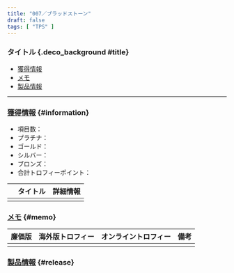 ```yaml
---
title: "007／ブラッドストーン"
draft: false
tags: [ "TPS" ]
---
```


### タイトル {.deco_background #title}

- [獲得情報](#information)
- [メモ](#memo)
- [製品情報](#release)

---

### [獲得情報](#title) {#information}

- 項目数：
- プラチナ：
- ゴールド：
- シルバー：
- ブロンズ：
- 合計トロフィーポイント：


| | タイトル | 詳細情報 |
| :----: | :----: | :---- |
| | | |


### [メモ](#title) {#memo}

| 廉価版 | 海外版トロフィー | オンライントロフィー | 備考 |
| :----: | :----: | :----: | :----: |
| | | | |


### [製品情報](#title) {#release}
